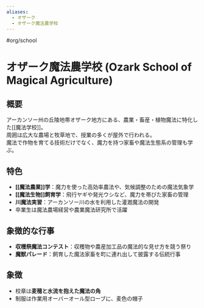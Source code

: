 ```yaml
---
aliases:
  - オザーク
  - オザーク魔法農学校
---
```


#org/school  
# オザーク魔法農学校 (Ozark School of Magical Agriculture)

## 概要
アーカンソー州の丘陵地帯オザーク地方にある、農業・畜産・植物魔法に特化した[[魔法学校]]。  
周囲は広大な農場と牧草地で、授業の多くが屋外で行われる。  
魔法で作物を育てる技術だけでなく、魔力を持つ家畜や魔法生態系の管理も学ぶ。

## 特色
- **[[魔法農業]]学**：魔力を使った高効率農法や、気候調整のための魔法気象学  
- **[[魔法生物]]飼育学**：飛行ヤギや発光ウシなど、魔力を帯びた家畜の管理  
- **川魔法実習**：アーカンソー川の水を利用した灌漑魔法の開発  
- 卒業生は魔法農場経営や農業魔法研究所で活躍

## 象徴的な行事
- **収穫祭魔法コンテスト**：収穫物や農産加工品の魔法的な見せ方を競う祭り  
- **魔獣パレード**：飼育した魔法家畜を町に連れ出して披露する伝統行事

## 象徴
- 校章は**麦穂と水流を抱えた魔法の角**
- 制服は作業用オーバーオール型ローブに、麦色の帽子
